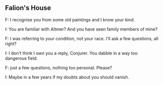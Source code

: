 ## Falion's House

F: I recognise you from some old paintings and I know your kind.

I: You are familiar with Altmer? And you have seen family members of mine?

F: I was referring to your condition, not your race. I'll ask a few questions, all right?

I: I don't think I own you a reply, Conjurer. You dabble in a way too dangerous field.

F: just a few questions, nothing too personal. Please?

I: Maybe in a few years if my doubts about you should vanish.
